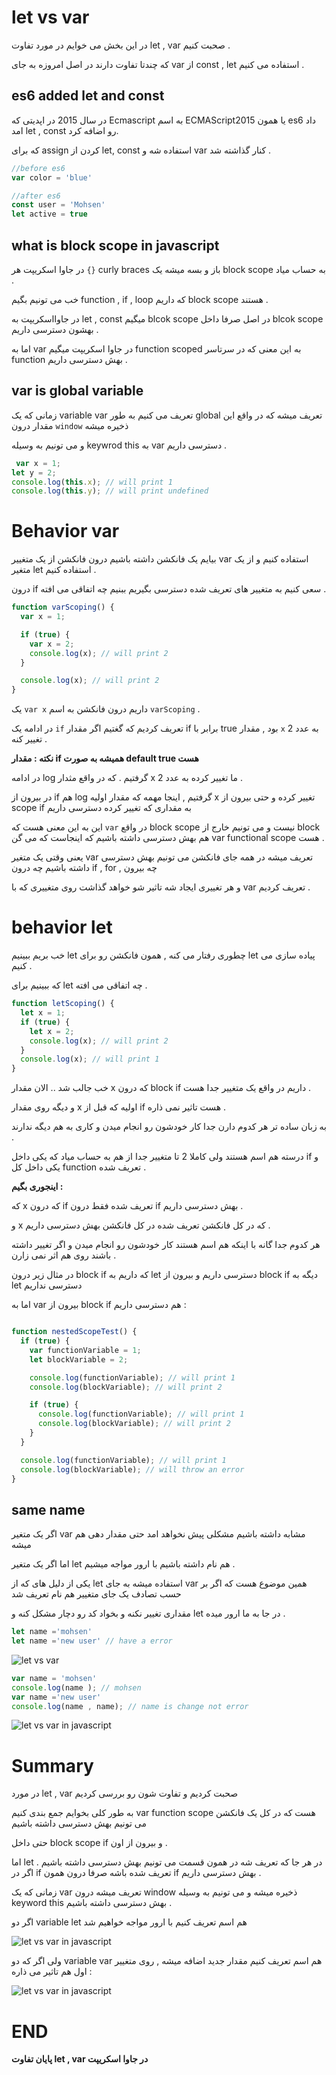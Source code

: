 # let vs var

در این بخش می خوایم در مورد تفاوت let , var صحبت کنیم . 

که چندتا تفاوت دارند در اصل امروزه به جای var از const , let استفاده می کنیم . 
## es6 added let and const 

در سال 2015 در اپدیتی که Ecmascript به اسم ECMAScript2015  یا همون es6 داد امد let , const رو اضافه کرد. 

که برای assign کردن  از let, const استفاده شه و var کنار گذاشته شد . 
```javascript
//before es6
var color = 'blue' 
```

```javascript
//after es6
const user = 'Mohsen'
let active = true
```

## what is block scope in javascript 

در جاوا اسکریپت هر  `{}` curly braces  باز و بسه میشه یک block scope به حساب میاد .

خب می تونیم بگیم function , if  , loop که داریم block scope هستند . 

در جاوااسکریپت به let , const  میگیم blcok scope در اصل صرفا داخل blcok scope بهشون دسترسی داریم .

اما به var در جاوا اسکریپت میگیم function scoped به این معنی که در سرتاسر function بهش دسترسی داریم .  


## var is global variable



زمانی که یک variable var تعریف می کنیم به طور global تعریف میشه که در واقع این مقدار درون `window` ذخیره میشه 

و می تونیم به وسیله keywrod this   به var  دسترسی داریم . 

```javascript
 var x = 1;
let y = 2;
console.log(this.x); // will print 1
console.log(this.y); // will print undefined
```

# Behavior var 

بیایم یک فانکشن داشته باشیم درون فانکشن از یک متغییر var استفاده کنیم و از یک متغیر let استفاده کنیم . 

درون if سعی کنیم به متغییر های تعریف شده دسترسی بگیریم ببنیم چه اتفاقی می افته . 

```javascript
function varScoping() {
  var x = 1;

  if (true) {
    var x = 2;
    console.log(x); // will print 2
  }

  console.log(x); // will print 2
}

```

یک `var x` داریم درون فانکشن به اسم `varScoping` . 

در ادامه یک `if` تعریف کردیم که گغتیم اگر مقدار if برابر با true بود , مقدار `x` به عدد 2 تغییر کنه . 

**نکته : مقدار if همیشه به صورت default true هست**

در ادامه log گرفتیم . که در واقع مثدار x ما تغییر کرده به عدد 2 . 

در بیرون از if هم log گرفتیم , اینجا مهمه که مقدار اولیه x تغییر کرده و حتی بیرون از scope if به مقداری که تغییر کرده دسترسی داریم 

این به این معنی هست که `var` در واقع block scope نیست و می تونیم خارج از block هم بهش دسترسی داشته باشیم که اینجاست که می گن var functional scope هست .

یعنی وقتی یک متغیر var تعریف میشه در همه جای فانکشن می تونیم بهش دسترسی داشته باشیم چه درون if , for , چه بیرون  

و هر تغییری ایجاد شه تاثیر شو خواهد گذاشت روی متغییری که با var تعریف کردیم .

# behavior let 


خب بریم ببینیم let چطوری رفتار می کنه , همون فانکشن رو برای let پیاده سازی می کنیم . 

که ببینیم برای let چه اتفاقی می افته .

```javascript
function letScoping() {
  let x = 1;
  if (true) {
    let x = 2;
    console.log(x); // will print 2
  }
  console.log(x); // will print 1
}
```

خب جالب شد .. الان مقدار x که درون block if داریم در واقع یک متغییر جدا هست . 

و دیگه روی مقدار x اولیه که قبل از if هست تاثیر نمی ذاره . 

به زبان ساده تر هر کدوم دارن جدا کار خودشون رو انجام میدن و کاری به هم دیگه ندارند . 

درسته هم اسم هستند ولی کاملا 2 تا متغییر جدا از هم به حساب میاد که یکی داخل if و یکی داخل کل function تعریف شده . 

**اینجوری بگیم :**

که x که درون if تعریف شده فقط درون if بهش دسترسی داریم . 

و x که در کل فانکشن تعریف شده در کل فانکشن بهش دسترسی داریم .

هر کدوم جدا گانه با اینکه هم اسم هستند کار خودشون رو انجام میدن و اگر تغییر داشته باشند روی هم اثر نمی زارن .

 در مثال زیر درون block if که داریم به let دسترسی داریم و بیرون از block if دیگه به let دسترسی نداریم 
 
  اما به var بیرون از block if هم دسترسی داریم :

```javascript

function nestedScopeTest() {
  if (true) {
    var functionVariable = 1;
    let blockVariable = 2;

    console.log(functionVariable); // will print 1
    console.log(blockVariable); // will print 2

    if (true) {
      console.log(functionVariable); // will print 1
      console.log(blockVariable); // will print 2
    }
  }

  console.log(functionVariable); // will print 1
  console.log(blockVariable); // will throw an error
}

```
## same name 


اگر یک متغیر var مشابه داشته باشیم مشکلی پیش نخواهد امد حتی مقدار دهی هم میشه 

اما اگر یک متغیر let هم نام داشته باشیم با ارور مواجه میشیم . 

یکی از دلیل های که از let استفاده میشه به جای var همین موضوع هست که اگر بر حسب تصادف یک جای متغییر هم نام تعریف شد 

مقداری تغییر نکنه و بخواد کد رو دچار مشکل کنه و let در جا به ما ارور میده . 
```javascript
let name ='mohsen'
let name ='new user' // have a error

```
<img src='https://github.com/mosenn/javascript-question/assets/91747908/65f253a9-8f92-4c02-bb54-b6ff1cc631a7' alt='let vs var'/>


```javascript
var name = 'mohsen'
console.log(name ); // mohsen
var name ='new user'
console.log(name , name); // name is change not error
```
<img src='https://github.com/mosenn/javascript-question/assets/91747908/9766fd2b-4634-4902-a61a-169bb237be47' alt='let vs var in javascript' />



# Summary 

در مورد let , var صحبت کردیم و تفاوت شون رو بررسی کردیم 

به طور کلی بخوایم جمع بندی کنیم var function scope هست که در کل یک فانکشن می تونیم بهش دسترسی داشته باشیم 

حتی داخل block scope if و بیرون از اون . 

اما let در هر جا که تعریف شه در همون قسمت می تونیم بهش دسترسی داشته باشیم . اگر در if تعریف شده باشه صرفا درون همون if بهش دسترسی داریم . 

زمانی که یک var تعریف میشه درون window ذخیره میشه و می تونیم به وسیله keyword this بهش دسترسی داشته باشیم .

اگر دو variable let هم اسم تعریف کنیم با ارور مواجه خواهیم شد  

<img src='https://github.com/mosenn/javascript-question/assets/91747908/9766fd2b-4634-4902-a61a-169bb237be47' alt='let vs var in javascript'>

ولی اگر که دو  variable var هم اسم تعریف کنیم مقدار جدید اضافه میشه , روی متغییر اول هم تاثیر می ذاره : 

<img src='https://github.com/mosenn/javascript-question/assets/91747908/9766fd2b-4634-4902-a61a-169bb237be47' alt='let vs var in javascript' />


# END 

**پایان تفاوت let , var در جاوا اسکریپت**
